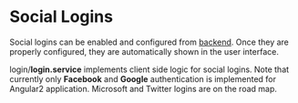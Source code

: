 # Social Logins

Social logins can be enabled and configured from [backend](Development-Guide-Core.md). Once they are properly configured, they are automatically shown in the user interface. 

login/**login.service** implements client side logic for social logins. Note that currently only **Facebook** and **Google** authentication is implemented for Angular2 application. Microsoft and Twitter logins are on the road map.